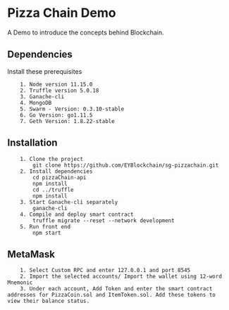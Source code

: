 # Pizza Chain Demo
A Demo to introduce the concepts behind Blockchain.

## Dependencies
Install these prerequisites
```
    1. Node version 11.15.0 
    2. Truffle version 5.0.18
    3. Ganache-cli
    4. MongoDB
    5. Swarm - Version: 0.3.10-stable
    6. Go Version: go1.11.5
    7. Geth Version: 1.8.22-stable
```

## Installation
```
    1. Clone the project 
        git clone https://github.com/EYBlockchain/sg-pizzachain.git
    2. Install dependencies     
        cd pizzaChain-api
        npm install
        cd ../truffle
        npm install
    3. Start Ganache-cli separately
        ganache-cli
    4. Compile and deploy smart contract
        truffle migrate --reset --network development
    5. Run front end
        npm start
```

## MetaMask
```
    1. Select Custom RPC and enter 127.0.0.1 and port 8545
    2. Import the selected accounts/ Import the wallet using 12-word Mnemonic
    3. Under each account, Add Token and enter the smart contract addresses for PizzaCoin.sol and ItemToken.sol. Add these tokens to view their balance status.
